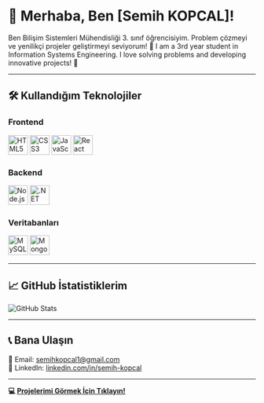 # 🌟 **Merhaba, Ben [Semih KOPCAL]!**  

Ben Bilişim Sistemleri Mühendisliği 3. sınıf öğrencisiyim. Problem çözmeyi ve yenilikçi projeler geliştirmeyi seviyorum! 🚀
I am a 3rd year student in Information Systems Engineering. I love solving problems and developing innovative projects! 🚀

---

## 🛠️ **Kullandığım Teknolojiler**  
<!-- Aşağıdaki teknolojilerle çalışıyorum: -->

### **Frontend**
<div>
  <img src="https://cdn.jsdelivr.net/gh/devicons/devicon/icons/html5/html5-original.svg" title="HTML5" alt="HTML5" width="40" height="40"/> 
  <img src="https://cdn.jsdelivr.net/gh/devicons/devicon/icons/css3/css3-original.svg" title="CSS3" alt="CSS3" width="40" height="40"/>
  <img src="https://cdn.jsdelivr.net/gh/devicons/devicon/icons/javascript/javascript-original.svg" title="JavaScript" alt="JavaScript" width="40" height="40"/>
  <img src="https://cdn.jsdelivr.net/gh/devicons/devicon/icons/react/react-original.svg" title="React" alt="React" width="40" height="40"/>
</div>

### **Backend**
<div>
  <img src="https://cdn.jsdelivr.net/gh/devicons/devicon/icons/nodejs/nodejs-original.svg" title="Node.js" alt="Node.js" width="40" height="40"/>
  <img src="https://cdn.jsdelivr.net/gh/devicons/devicon/icons/dotnetcore/dotnetcore-original.svg" title=".NET Core" alt=".NET Core" width="40" height="40"/>
</div>

### **Veritabanları**
<div>
  <img src="https://cdn.jsdelivr.net/gh/devicons/devicon/icons/mysql/mysql-original.svg" title="MySQL" alt="MySQL" width="40" height="40"/>
  <img src="https://cdn.jsdelivr.net/gh/devicons/devicon/icons/mongodb/mongodb-original.svg" title="MongoDB" alt="MongoDB" width="40" height="40"/>
</div>

---

## 📈 **GitHub İstatistiklerim**
![GitHub Stats](https://github-readme-stats.vercel.app/api?username=SemihKopcal&show_icons=true&theme=radical)

---

## 📞 **Bana Ulaşın**
📧 Email: [semihkopcal1@gmail.com](mailto:semihkopcal1@gmail.com)  
💼 LinkedIn: [linkedin.com/in/semih-kopcal](https://linkedin.com/in/semih-kopcal)

---

**💻 [Projelerimi Görmek İçin Tıklayın!](https://github.com/SemihKopcal)**  
